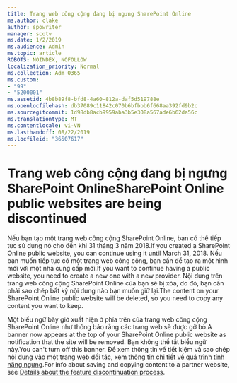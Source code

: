 ```yaml
---
title: Trang web công cộng đang bị ngưng SharePoint Online
ms.author: clake
author: spowriter
manager: scotv
ms.date: 1/2/2019
ms.audience: Admin
ms.topic: article
ROBOTS: NOINDEX, NOFOLLOW
localization_priority: Normal
ms.collection: Adm_O365
ms.custom:
- "99"
- "5200001"
ms.assetid: 4b8b89f8-bfd8-4a60-812a-daf5d519788e
ms.openlocfilehash: db37089c11842c070b6bfbbb6f668aa392fd9b2c
ms.sourcegitcommit: 1d98db8acb9959aba3b5e308a567ade6b62da56c
ms.translationtype: MT
ms.contentlocale: vi-VN
ms.lasthandoff: 08/22/2019
ms.locfileid: "36507617"
---
```

# <a name="sharepoint-online-public-websites-are-being-discontinued"></a><span data-ttu-id="b7097-102">Trang web công cộng đang bị ngưng SharePoint Online</span><span class="sxs-lookup"><span data-stu-id="b7097-102">SharePoint Online public websites are being discontinued</span></span>

<span data-ttu-id="b7097-103">Nếu bạn tạo một trang web công cộng SharePoint Online, bạn có thể tiếp tục sử dụng nó cho đến khi 31 tháng 3 năm 2018.</span><span class="sxs-lookup"><span data-stu-id="b7097-103">If you created a SharePoint Online public website, you can continue using it until March 31, 2018.</span></span> <span data-ttu-id="b7097-104">Nếu bạn muốn tiếp tục có một trang web công cộng, bạn cần để tạo ra một hình mới với một nhà cung cấp mới.</span><span class="sxs-lookup"><span data-stu-id="b7097-104">If you want to continue having a public website, you need to create a new one with a new provider.</span></span> <span data-ttu-id="b7097-105">Nội dung trên trang web công cộng SharePoint Online của bạn sẽ bị xóa, do đó, bạn cần phải sao chép bất kỳ nội dung nào bạn muốn giữ lại.</span><span class="sxs-lookup"><span data-stu-id="b7097-105">The content on your SharePoint Online public website will be deleted, so you need to copy any content you want to keep.</span></span>
  
<span data-ttu-id="b7097-106">Một biểu ngữ bây giờ xuất hiện ở phía trên của trang web công cộng SharePoint Online như thông báo rằng các trang web sẽ được gỡ bỏ.</span><span class="sxs-lookup"><span data-stu-id="b7097-106">A banner now appears at the top of your SharePoint Online public website as notification that the site will be removed.</span></span> <span data-ttu-id="b7097-107">Bạn không thể tắt biểu ngữ này.</span><span class="sxs-lookup"><span data-stu-id="b7097-107">You can't turn off this banner.</span></span> <span data-ttu-id="b7097-108">Để xem thông tin về tiết kiệm và sao chép nội dung vào một trang web đối tác, xem [thông tin chi tiết về quá trình tính năng ngưng](https://go.microsoft.com/fwlink/?linkid=866980).</span><span class="sxs-lookup"><span data-stu-id="b7097-108">For info about saving and copying content to a partner website, see [Details about the feature discontinuation process](https://go.microsoft.com/fwlink/?linkid=866980).</span></span>
  